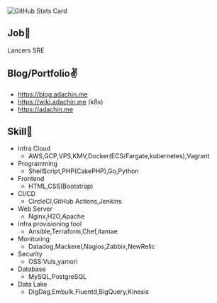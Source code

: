 ![GitHub Stats Card](https://github-readme-stats.vercel.app/api?username=RVIRUS0817&count_private=true&theme=radical)

## Job🏃

Lancers SRE

## Blog/Portfolio✌️
- https://blog.adachin.me
- https://wiki.adachin.me (k8s)
- https://adachin.me

## Skill📖

- Infra Cloud
  - AWS,GCP,VPS,KMV,Docker(ECS/Fargate,kubernetes),Vagrant
- Programming 
  - ShellScript,PHP(CakePHP),Go,Python
- Frontend
  - HTML,CSS(Bootstrap)
- CI/CD
  - CircleCI,GitHub Actions,Jenkins
- Web Server
  - Nginx,H2O,Apache
- Infra provisioning tool
  - Ansible,Terraform,Chef,itamae
- Monitoring
  - Datadog,Mackerel,Nagios,Zabbix,NewRelic
- Security
  - OSS:Vuls,yamori
- Database
  - MySQL,PostgreSQL
- Data Lake
  - DigDag,Embulk,Fluentd,BigQuery,Kinesis
